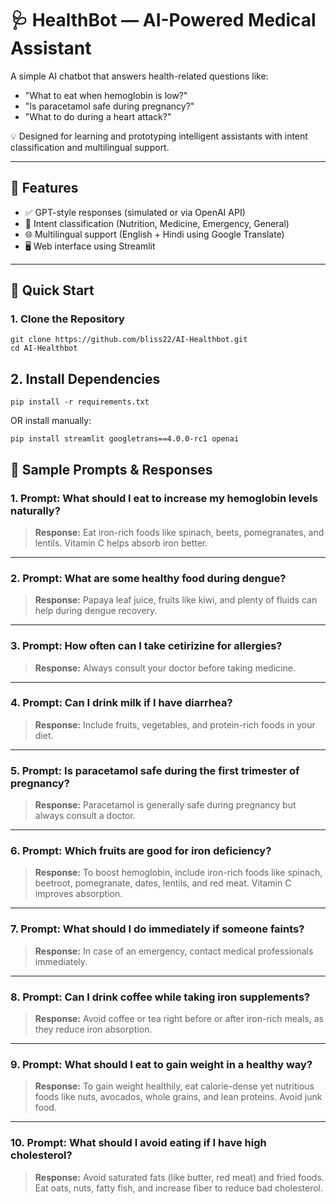 # 🩺 HealthBot — AI-Powered Medical Assistant

A simple AI chatbot that answers health-related questions like:
- "What to eat when hemoglobin is low?"
- "Is paracetamol safe during pregnancy?"
- "What to do during a heart attack?"

💡 Designed for learning and prototyping intelligent assistants with intent classification and multilingual support.

---

## 🔧 Features

- ✅ GPT-style responses (simulated or via OpenAI API)
- 🧠 Intent classification (Nutrition, Medicine, Emergency, General)
- 🌐 Multilingual support (English + Hindi using Google Translate)
- 🖥️ Web interface using Streamlit

---

## 🚀 Quick Start

### 1. Clone the Repository
```
git clone https://github.com/bliss22/AI-Healthbot.git
cd AI-Healthbot
```

## 2. Install Dependencies
```
pip install -r requirements.txt
```
OR install manually:

```
pip install streamlit googletrans==4.0.0-rc1 openai
```

## 🧪 Sample Prompts & Responses

### 1. **Prompt:** What should I eat to increase my hemoglobin levels naturally?  
> **Response:** Eat iron-rich foods like spinach, beets, pomegranates, and lentils. Vitamin C helps absorb iron better.

---

### 2. **Prompt:** What are some healthy food during dengue?  
> **Response:** Papaya leaf juice, fruits like kiwi, and plenty of fluids can help during dengue recovery.

---

### 3. **Prompt:** How often can I take cetirizine for allergies?  
> **Response:** Always consult your doctor before taking medicine.

---

### 4. **Prompt:** Can I drink milk if I have diarrhea?  
> **Response:** Include fruits, vegetables, and protein-rich foods in your diet.

---

### 5. **Prompt:** Is paracetamol safe during the first trimester of pregnancy?  
> **Response:** Paracetamol is generally safe during pregnancy but always consult a doctor.

---

### 6. **Prompt:** Which fruits are good for iron deficiency?  
> **Response:** To boost hemoglobin, include iron-rich foods like spinach, beetroot, pomegranate, dates, lentils, and red meat. Vitamin C improves absorption.

---

### 7. **Prompt:** What should I do immediately if someone faints?  
> **Response:** In case of an emergency, contact medical professionals immediately.

---

### 8. **Prompt:** Can I drink coffee while taking iron supplements?  
> **Response:** Avoid coffee or tea right before or after iron-rich meals, as they reduce iron absorption.

---

### 9. **Prompt:** What should I eat to gain weight in a healthy way?  
> **Response:** To gain weight healthily, eat calorie-dense yet nutritious foods like nuts, avocados, whole grains, and lean proteins. Avoid junk food.

---

### 10. **Prompt:** What should I avoid eating if I have high cholesterol?  
> **Response:** Avoid saturated fats (like butter, red meat) and fried foods. Eat oats, nuts, fatty fish, and increase fiber to reduce bad cholesterol.
